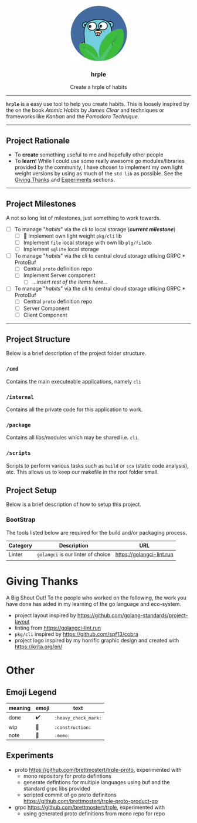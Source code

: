 <p align="center">
  <img alt="golangci-lint logo" src="assets/hrple-go-logo.png" height="150" />
  <h3 align="center">hrple</h3>
  <p align="center">Create a hrple of habits</p>
</p>

---

**`hrple`** is a easy use tool to help you create habits. This is loosely inspired by the on the book *Atomic Habits* by *James Clear* and techniques or frameworks like *Kanban* and the *Pomodoro Technique*.

---

## Project Rationale

- To **create** something useful to me and hopefully other people
- To **learn**! While I could use some really awesome go modules/libraries provided by the community, I have chosen to implement my own light weight versions by using as much of the `std lib` as possible. See the [Giving Thanks](#giving-thanks) and [Experiments](#experiments) sections.

---

## Project Milestones

A not so long list of milestones, just something to work towards.

- [ ] To manage "*habits*" via the cli to local storage (***current milestone***)
  - [ ] :construction: Implement own light weight `pkg/cli` lib
  - [ ] Implement `file` local storage with own lib `plg/fileDb`
  - [ ] Implement `sqlite` local storage 
- [ ] To manage "*habits*" via the cli to central cloud storage utlising GRPC * ProtoBuf
  - [ ] Central `proto` definition repo
  - [ ] Implement Server component  
    - [ ] *...insert rest of the items here...*
- [ ] To manage "*habits*" via the cli to central cloud storage utlising GRPC * ProtoBuf
  - [ ] Central `proto` definition repo
  - [ ] Server Component
  - [ ] Client Component

---

## Project Structure

Below is a brief description of the project folder structure.

### `/cmd`

Contains the main executeable applications, namely `cli`

### `/internal`

Contains all the private code for this application to work.

### `/package`

Contains all libs/modules which may be shared i.e. `cli`.

### `/scripts`

Scripts to perform various tasks such as `build` or `sca` (static code analysis), etc. This allows us to keep our makefile in the root folder small.

## Project Setup

Below is a brief description of how to setup this project.

### BootStrap

The tools listed below are required for the build and/or packaging process.

| Category | Description | URL |
|---|---|---|
| Linter | `golangci` is our linter of choice | https://golangci-lint.run |
|   |   |   |

# Giving Thanks

A Big Shout Out! To the people who worked on the following, the work you have done has aided in my learning of the go language and eco-system. 

- project layout inspired by <https://github.com/golang-standards/project-layout>
- linting from <https://golangci-lint.run>
- `pkg/cli` inspired by <https://github.com/spf13/cobra>
- project logo inspired by my horrific graphic design and created with <https://krita.org/en/>

# Other

## Emoji Legend

| meaning | emoji | text |
| ------- | ----- | ---- |
| done | :heavy_check_mark: | `:heavy_check_mark:` |
| wip | :construction: | `:construction:` |
| note | :memo: | `:memo:` |

## Experiments

- proto <https://github.com/brettmostert/trple-proto>, experimented with
  - mono repository for proto defintions
  - generate defintions for multiple languages using buf and the standard grpc libs provided
  - scripted commit of go proto definitons <https://github.com/brettmostert/trple-proto-product-go>
- grpc <https://github.com/brettmostert/trple>, experimented with
  - using generated proto definitions from mono repo for repo
